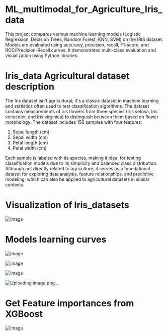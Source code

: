 # ML_multimodal_for_Agriculture_Iris_data
This project compares various machine learning models (Logistic Regression, Decision Trees, Random Forest, KNN, SVM) on the IRIS dataset. Models are evaluated using accuracy, precision, recall, F1-score, and ROC/Precision-Recall curves. It demonstrates multi-class evaluation and visualization using Python libraries.
# Iris_data Agricultural dataset description
The Iris dataset isn't agricultural; it's a classic dataset in machine learning and statistics often used to test classification algorithms. The dataset contains measurements of iris flowers from three species (Iris setosa, Iris versicolor, and Iris virginica) to distinguish between them based on flower morphology. The dataset includes 150 samples with four features:

1. Sepal length (cm)
2. Sepal width (cm)
3. Petal length (cm)
4. Petal width (cm)

Each sample is labeled with its species, making it ideal for testing classification models due to its simplicity and balanced class distribution. Although not directly related to agriculture, it serves as a foundational dataset for exploring data analysis, feature relationships, and predictive modeling, which can also be applied to agricultural datasets in similar contexts.

# Visualization of Iris_datasets
![image](https://github.com/user-attachments/assets/a5df62b7-1278-4922-a8fe-143531c90117)


# Models learning curves

![image](https://github.com/user-attachments/assets/ef153ea5-72f9-42e1-a97b-b3100ffafcdc)


![image](https://github.com/user-attachments/assets/58bb0a16-e460-4f87-a40d-5fab46272d5b)


![image](https://github.com/user-attachments/assets/95f49683-d034-41e9-b6fc-6fa1d4ff88e1)

![Uploading image.png…]()




# Get Feature importances from XGBoost

![image](https://github.com/user-attachments/assets/3ab01c3d-03c4-4b36-b885-febd035e99f7)

